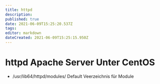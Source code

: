 ```yaml
---
title: httpd
description: 
published: true
date: 2021-06-09T15:25:20.537Z
tags: 
editor: markdown
dateCreated: 2021-06-09T15:25:15.950Z
---
```


# httpd Apache Server Unter CentOS

* /usr/lib64/httpd/modules/ Default Veerzeichnis für Module
